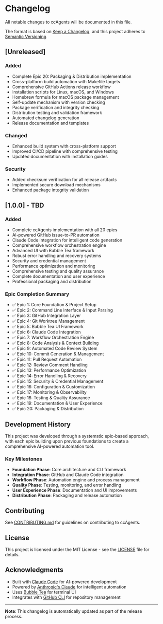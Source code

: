 # Changelog

All notable changes to ccAgents will be documented in this file.

The format is based on [Keep a Changelog](https://keepachangelog.com/en/1.0.0/),
and this project adheres to [Semantic Versioning](https://semver.org/spec/v2.0.0.html).

## [Unreleased]

### Added
- Complete Epic 20: Packaging & Distribution implementation
- Cross-platform build automation with Makefile targets
- Comprehensive GitHub Actions release workflow
- Installation scripts for Linux, macOS, and Windows
- Homebrew formula for macOS package management
- Self-update mechanism with version checking
- Package verification and integrity checking
- Distribution testing and validation framework
- Automated changelog generation
- Release documentation and templates

### Changed
- Enhanced build system with cross-platform support
- Improved CI/CD pipeline with comprehensive testing
- Updated documentation with installation guides

### Security
- Added checksum verification for all release artifacts
- Implemented secure download mechanisms
- Enhanced package integrity validation

## [1.0.0] - TBD

### Added
- Complete ccAgents implementation with all 20 epics
- AI-powered GitHub issue-to-PR automation
- Claude Code integration for intelligent code generation
- Comprehensive workflow orchestration engine
- Advanced UI with Bubble Tea framework
- Robust error handling and recovery systems
- Security and credential management
- Performance optimization and monitoring
- Comprehensive testing and quality assurance
- Complete documentation and user experience
- Professional packaging and distribution

### Epic Completion Summary
- ✅ Epic 1: Core Foundation & Project Setup
- ✅ Epic 2: Command Line Interface & Input Parsing
- ✅ Epic 3: GitHub Integration Layer
- ✅ Epic 4: Git Worktree Management
- ✅ Epic 5: Bubble Tea UI Framework
- ✅ Epic 6: Claude Code Integration
- ✅ Epic 7: Workflow Orchestration Engine
- ✅ Epic 8: Code Analysis & Context Building
- ✅ Epic 9: Automated Code Review System
- ✅ Epic 10: Commit Generation & Management
- ✅ Epic 11: Pull Request Automation
- ✅ Epic 12: Review Comment Handling
- ✅ Epic 13: Performance Optimization
- ✅ Epic 14: Error Handling & Recovery
- ✅ Epic 15: Security & Credential Management
- ✅ Epic 16: Configuration & Customization
- ✅ Epic 17: Monitoring & Observability
- ✅ Epic 18: Testing & Quality Assurance
- ✅ Epic 19: Documentation & User Experience
- ✅ Epic 20: Packaging & Distribution

## Development History

This project was developed through a systematic epic-based approach, with each epic building upon previous foundations to create a comprehensive AI-powered automation tool.

### Key Milestones
- **Foundation Phase**: Core architecture and CLI framework
- **Integration Phase**: GitHub and Claude Code integration
- **Workflow Phase**: Automation engine and process management
- **Quality Phase**: Testing, monitoring, and error handling
- **User Experience Phase**: Documentation and UI improvements
- **Distribution Phase**: Packaging and release automation

## Contributing

See [CONTRIBUTING.md](docs/CONTRIBUTING.md) for guidelines on contributing to ccAgents.

## License

This project is licensed under the MIT License - see the [LICENSE](LICENSE) file for details.

## Acknowledgments

- Built with [Claude Code](https://claude.ai/code) for AI-powered development
- Powered by [Anthropic's Claude](https://anthropic.com) for intelligent automation
- Uses [Bubble Tea](https://github.com/charmbracelet/bubbletea) for terminal UI
- Integrates with [GitHub CLI](https://cli.github.com) for repository management

---

**Note**: This changelog is automatically updated as part of the release process.